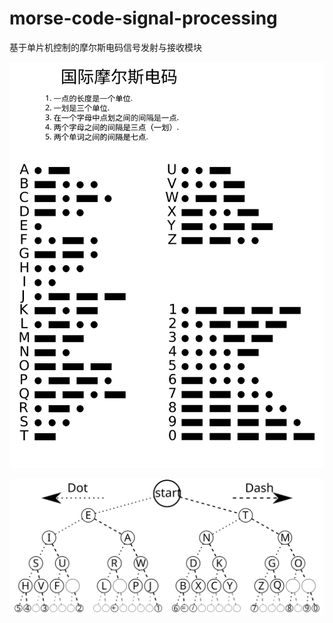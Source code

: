 # morse-code-signal-processing
基于单片机控制的摩尔斯电码信号发射与接收模块

![国际摩尔斯电码](assets/国际摩尔斯电码.svg)

![Morse-code-tree](assets/Morse-code-tree.svg)